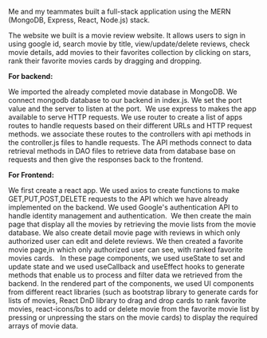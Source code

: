 Me and my teammates built a full-stack application using the MERN (MongoDB, Express, React, Node.js) stack.

The website we built is a movie review website. It allows users to sign in using google id, search movie by title, view/update/delete reviews, check movie details, add movies to their favorites collection by clicking on stars, rank their favorite movies cards by dragging and dropping.

**For backend:**

We imported the already completed movie database in MongoDB.
We connect mongodb database to our backend in index.js. We set the port value and the server to listen at the port. 
We use express to makes the app available to serve HTTP requests.
We use router to create a list of apps routes to handle requests based on their different URLs and HTTP request methods. 
we associate these routes to the controllers with api methods in the controller.js files to handle requests.
The API methods connect to data retrieval methods in DAO files to retrieve data from database base on requests and then give the responses back to the frontend.

**For Frontend:**

We first create a react app.
We used axios to create functions to make GET,PUT,POST,DELETE requests to the API which we have already implemented on the backend. 
We used Google's authentication API to handle identity management and authentication. 
We then create the main page that display all the movies by retrieving the movie lists from the movie database. 
We also create detail movie page with reviews in which only authorized user can edit and delete reviews.
We then created a favorite movie page,in which only authorized user can see, with ranked favorite movies cards.  
In these page components, we used useState to set and update state and we used useCallback and useEffect hooks to generate methods that enable us to process and filter data we retrieved from the backend.
In the rendered part of the components, we used UI components from different react libraries (such as bootstrap library to generate cards for lists of movies, React DnD library to drag and drop cards to rank favorite movies, react-icons/bs to add or delete movie from the favorite movie list by pressing or unpressing the stars on the movie cards) to display the required arrays of movie data.

 
